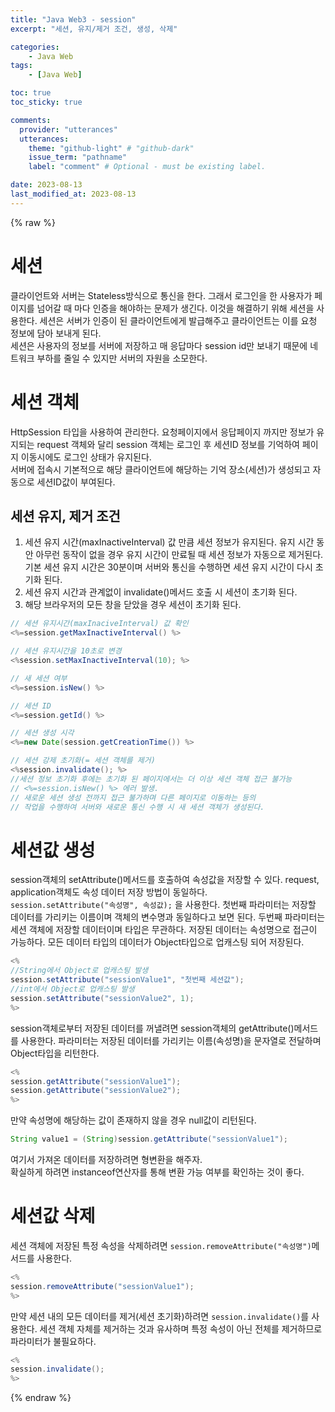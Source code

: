 ```yaml
---
title: "Java Web3 - session"
excerpt: "세션, 유지/제거 조건, 생성, 삭제"

categories:
    - Java Web
tags:
    - [Java Web]

toc: true
toc_sticky: true

comments:
  provider: "utterances"
  utterances:
    theme: "github-light" # "github-dark"
    issue_term: "pathname"
    label: "comment" # Optional - must be existing label.

date: 2023-08-13
last_modified_at: 2023-08-13
---
```

{% raw %}
# 세션
클라이언트와 서버는 Stateless방식으로 통신을 한다. 그래서 로그인을 한 사용자가 페이지를 넘어갈 때 마다 인증을 해야하는 문제가 생긴다. 이것을 해결하기 위해 세션을 사용한다. 세션은 서버가 인증이 된 클라이언트에게 발급해주고 클라이언트는 이를 요청 정보에 담아 보내게 된다.  
세션은 사용자의 정보를 서버에 저장하고 매 응답마다 session id만 보내기 때문에 네트워크 부하를 줄일 수 있지만 서버의 자원을 소모한다.

# 세션 객체
HttpSession 타입을 사용하여 관리한다. 요청페이지에서 응답페이지 까지만 정보가 유지되는 request 객체와 달리 session 객체는 로그인 후 세션ID 정보를 기억하여 페이지 이동시에도 로그인 상태가 유지된다.  
서버에 접속시 기본적으로 해당 클라이언트에 해당하는 기억 장소(세션)가 생성되고 자동으로 세션ID값이 부여된다.  

## 세션 유지, 제거 조건
1. 세션 유지 시간(maxInactiveInterval) 값 만큼 세션 정보가 유지된다. 유지 시간 동안 아무런 동작이 없을 경우 유지 시간이 만료될 때 세션 정보가 자동으로 제거된다. 기본 세션 유지 시간은 30분이며 서버와 통신을 수행하면 세션 유지 시간이 다시 초기화 된다.  
2. 세션 유지 시간과 관계없이 invalidate()메서드 호출 시 세션이 초기화 된다.  
3. 해당 브라우저의 모든 창을 닫았을 경우 세션이 초기화 된다.  

```java
// 세션 유지시간(maxInaciveInterval) 값 확인
<%=session.getMaxInactiveInterval() %>

// 세션 유지시간을 10초로 변경
<%session.setMaxInactiveInterval(10); %>

// 새 세션 여부
<%=session.isNew() %>

// 세션 ID
<%=session.getId() %>

// 세션 생성 시각
<%=new Date(session.getCreationTime()) %>

// 세션 강제 초기화(= 세션 객체를 제거)
<%session.invalidate(); %>
//세션 정보 초기화 후에는 초기화 된 페이지에서는 더 이상 세션 객체 접근 불가능
// <%=session.isNew() %> 에러 발생.
// 새로운 세션 생성 전까지 접근 불가하며 다른 페이지로 이동하는 등의
// 작업을 수행하여 서버와 새로운 통신 수행 시 새 세션 객체가 생성된다.
```
# 세션값 생성
session객체의 setAttribute()메서드를 호출하여 속성값을 저장할 수 있다. request, application객체도 속성 데이터 저장 방법이 동일하다.  
```session.setAttribute("속성명", 속성값);``` 을 사용한다. 첫번째 파라미터는 저장할 데이터를 가리키는 이름이며 객체의 변수명과 동일하다고 보면 된다. 두번째 파라미터는 세션 객체에 저장할 데이터이며 타입은 무관하다. 저장된 데이터는 속성명으로 접근이 가능하다. 모든 데이터 타입의 데이터가 Object타입으로 업캐스팅 되어 저장된다.  
```java
<%
//String에서 Object로 업캐스팅 발생
session.setAttribute("sessionValue1", "첫번째 세션값");
//int에서 Object로 업캐스팅 발생
session.setAttribute("sessionValue2", 1);
%>
```

session객체로부터 저장된 데이터를 꺼낼려면 session객체의 getAttribute()메서드를 사용한다. 파라미터는 저장된 데이터를 가리키는 이름(속성명)을 문자열로 전달하며 Object타입을 리턴한다.  
```java
<%
session.getAttribute("sessionValue1");
session.getAttribute("sessionValue2");
%>
```
만약 속성명에 해당하는 값이 존재하지 않을 경우 null값이 리턴된다.

```java
String value1 = (String)session.getAttribute("sessionValue1");
```
여기서 가져온 데이터를 저장하려면 형변환을 해주자.  
확실하게 하려면 instanceof연산자를 통해 변환 가능 여부를 확인하는 것이 좋다.  

# 세션값 삭제
세션 객체에 저장된 특정 속성을 삭제하려면 ```session.removeAttribute("속성명")```메서드를 사용한다.
```java
<%
session.removeAttribute("sessionValue1");
%>
```

만약 세션 내의 모든 데이터를 제거(세션 초기화)하려면 ```session.invalidate()```를 사용한다. 세션 객체 자체를 제거하는 것과 유사하며 특정 속성이 아닌 전체를 제거하므로 파라미터가 불필요하다.

```java
<%
session.invalidate();
%>
```

{% endraw %}